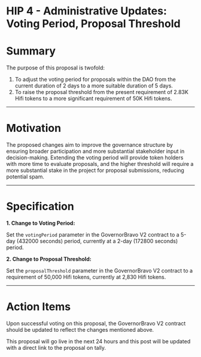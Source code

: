 # HIP 4 - Administrative Updates: Voting Period, Proposal Threshold

# Summary

The purpose of this proposal is twofold:

1. To adjust the voting period for proposals within the DAO from the current duration of 2 days to a more suitable duration of 5 days.
2. To raise the proposal threshold from the present requirement of 2.83K Hifi tokens to a more significant requirement of 50K Hifi tokens.

---

# Motivation

The proposed changes aim to improve the governance structure by ensuring broader participation and more substantial stakeholder input in decision-making. Extending the voting period will provide token holders with more time to evaluate proposals, and the higher threshold will require a more substantial stake in the project for proposal submissions, reducing potential spam.

---

# Specification

**1. Change to Voting Period:**

Set the `votingPeriod` parameter in the GovernorBravo V2 contract to a 5-day (432000 seconds) period, currently at a 2-day (172800 seconds) period.

**2. Change to Proposal Threshold:**

Set the `proposalThreshold` parameter in the GovernorBravo V2 contract to a requirement of 50,000 Hifi tokens, currently at 2,830 Hifi tokens.

---

# Action Items

Upon successful voting on this proposal, the GovernorBravo V2 contract should be updated to reflect the changes mentioned above.

This proposal will go live in the next 24 hours and this post will be updated with a direct link to the proposal on tally.
